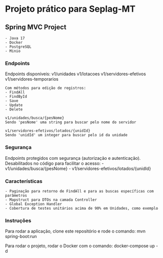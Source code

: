# Projeto prático para Seplag-MT

## Spring MVC Project
    - Java 17
    - Docker
    - PostgreSQL
    - Minio

### Endpoints
Endpoints disponíveis: 
    v1/unidades
    v1/lotacoes
    v1/servidores-efetivos
    v1/servidores-temporarios

    Com métodos para edição de registros:
    - FindAll
    - FindById
    - Save
    - Update
    - Delete

    v1/unidades/busca/{pesNome}
    Sendo 'pesNome' uma string para buscar pelo nome do servidor

    v1/servidores-efetivos/lotados/{unidId}
    Sendo 'unidId' um integer para buscar pelo id da unidade

### Segurança
Endpoints protegidos com segurança (autorização e autenticação).
Desabilitados no código para facilitar o acesso:
    - v1/unidades/busca/{pesNome}
    - v1/servidores-efetivos/lotados/{unidId}

### Características
    - Paginação para retorno de FindAll e para as buscas específicas com parâmetros
    - Mapstruct para DTOs na camada Controller
    - Global Exception Handler
    - Cobertura de testes unitários acima de 90% em Unidades, como exemplo

 ### Instruções
Para rodar a aplicação, clone este repositório e rode o comando:
    mvn spring-boot:run

Para rodar o projeto, rodar o Docker com o comando: 
    docker-compose up -d


